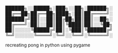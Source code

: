 ##
██████╗░░█████╗░███╗░░██╗░██████╗░
██╔══██╗██╔══██╗████╗░██║██╔════╝░
██████╔╝██║░░██║██╔██╗██║██║░░██╗░
██╔═══╝░██║░░██║██║╚████║██║░░╚██╗
██║░░░░░╚█████╔╝██║░╚███║╚██████╔╝
╚═╝░░░░░░╚════╝░╚═╝░░╚══╝░╚═════╝░


recreating pong in python using pygame
